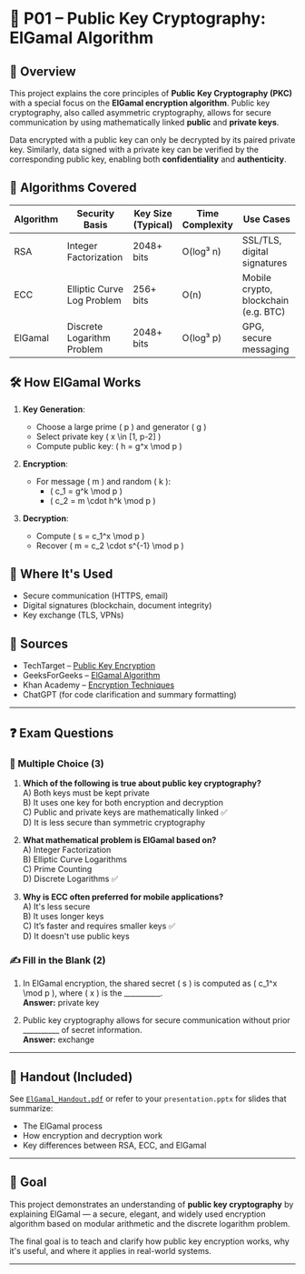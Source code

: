 # 📁 P01 – Public Key Cryptography: ElGamal Algorithm

## 🧠 Overview

This project explains the core principles of **Public Key Cryptography (PKC)** with a special focus on the **ElGamal encryption algorithm**. Public key cryptography, also called asymmetric cryptography, allows for secure communication by using mathematically linked **public** and **private keys**.

Data encrypted with a public key can only be decrypted by its paired private key. Similarly, data signed with a private key can be verified by the corresponding public key, enabling both **confidentiality** and **authenticity**.

## 🔐 Algorithms Covered

| Algorithm | Security Basis             | Key Size (Typical) | Time Complexity    | Use Cases                          |
|-----------|-----------------------------|--------------------|--------------------|-------------------------------------|
| RSA       | Integer Factorization       | 2048+ bits         | O(log³ n)          | SSL/TLS, digital signatures         |
| ECC       | Elliptic Curve Log Problem  | 256+ bits          | O(n)               | Mobile crypto, blockchain (e.g. BTC)|
| ElGamal   | Discrete Logarithm Problem  | 2048+ bits         | O(log³ p)          | GPG, secure messaging               |

## 🛠️ How ElGamal Works

1. **Key Generation**:
   - Choose a large prime \( p \) and generator \( g \)
   - Select private key \( x \in [1, p-2] \)
   - Compute public key: \( h = g^x \mod p \)

2. **Encryption**:
   - For message \( m \) and random \( k \):
     - \( c_1 = g^k \mod p \)
     - \( c_2 = m \cdot h^k \mod p \)

3. **Decryption**:
   - Compute \( s = c_1^x \mod p \)
   - Recover \( m = c_2 \cdot s^{-1} \mod p \)

## 📍 Where It's Used

- Secure communication (HTTPS, email)
- Digital signatures (blockchain, document integrity)
- Key exchange (TLS, VPNs)

## 📄 Sources

- TechTarget – [Public Key Encryption](https://www.techtarget.com/searchsecurity/definition/public-key)
- GeeksForGeeks – [ElGamal Algorithm](https://www.geeksforgeeks.org/elgamal-encryption-algorithm/)
- Khan Academy – [Encryption Techniques](https://www.khanacademy.org/computing/computers-and-internet/xcae6f4a7ff015e7d:online-data-security/xcae6f4a7ff015e7d:data-encryption-techniques/a/public-key-encryption)
- ChatGPT (for code clarification and summary formatting)

---

## ❓ Exam Questions

### 📝 Multiple Choice (3)

1. **Which of the following is true about public key cryptography?**  
   A) Both keys must be kept private  
   B) It uses one key for both encryption and decryption  
   C) Public and private keys are mathematically linked ✅  
   D) It is less secure than symmetric cryptography

2. **What mathematical problem is ElGamal based on?**  
   A) Integer Factorization  
   B) Elliptic Curve Logarithms  
   C) Prime Counting  
   D) Discrete Logarithms ✅

3. **Why is ECC often preferred for mobile applications?**  
   A) It's less secure  
   B) It uses longer keys  
   C) It’s faster and requires smaller keys ✅  
   D) It doesn't use public keys

### ✍️ Fill in the Blank (2)

1. In ElGamal encryption, the shared secret \( s \) is computed as \( c_1^x \mod p \), where \( x \) is the __________.  
   **Answer:** private key

2. Public key cryptography allows for secure communication without prior __________ of secret information.  
   **Answer:** exchange

---

## 📎 Handout (Included)

See [`ElGamal_Handout.pdf`](./ElGamal_Handout.pdf) or refer to your `presentation.pptx` for slides that summarize:
- The ElGamal process
- How encryption and decryption work
- Key differences between RSA, ECC, and ElGamal

---

## 🎯 Goal

This project demonstrates an understanding of **public key cryptography** by explaining ElGamal — a secure, elegant, and widely used encryption algorithm based on modular arithmetic and the discrete logarithm problem.

The final goal is to teach and clarify how public key encryption works, why it's useful, and where it applies in real-world systems.

---

